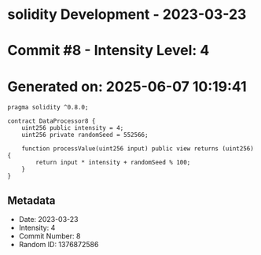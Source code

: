 ﻿# solidity Development - 2023-03-23
# Commit #8 - Intensity Level: 4
# Generated on: 2025-06-07 10:19:41
```solidity
pragma solidity ^0.8.0;

contract DataProcessor8 {
    uint256 public intensity = 4;
    uint256 private randomSeed = 552566;

    function processValue(uint256 input) public view returns (uint256) {
        return input * intensity + randomSeed % 100;
    }
}
```
## Metadata
- Date: 2023-03-23
- Intensity: 4
- Commit Number: 8
- Random ID: 1376872586
